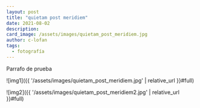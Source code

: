 ```yaml
---
layout: post
title: "quietam post meridiem"
date: 2021-08-02
description: 
card_image: /assets/images/quietam_post_meridiem.jpg
author: c-lofan
tags:
  - fotografía
---
```


Parrafo de prueba

![img1]({{ '/assets/images/quietam_post_meridiem.jpg' | relative_url }}#full)

![img2]({{ '/assets/images/quietam_post_meridiem2.jpg' | relative_url }}#full)